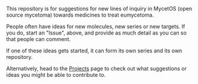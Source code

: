 This repository is for suggestions for new lines of inquiry in MycetOS (open source mycetoma) towards medicines to treat eumycetoma.

People often have ideas for new molecules, new series or new targets. If you do, start an "Issue", above, and provide as much detail as you can so that people can comment.

If one of these ideas gets started, it can form its own series and its own repository.

Alternatively, head to the [Projects](https://github.com/orgs/OpenSourceMycetoma/projects/2) page to check out what suggestions or ideas you might be able to contribute to.
